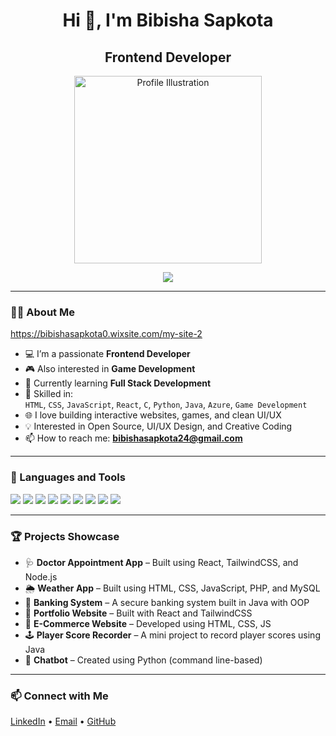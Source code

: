 <h1 align="center">Hi 👋, I'm Bibisha Sapkota</h1>
<h2 align="center">Frontend Developer</h3>

<p align="center">
  <img src="https://www.shutterstock.com/image-vector/vector-sketch-cartoon-illustration-fashion-600nw-1673891575.jpg" alt="Profile Illustration" width="300" />
</p>

<p align="center">
  <img src="https://readme-typing-svg.herokuapp.com/?lines=Frontend+Developer;UI/UX+Enthusiast;Game+Development+Enthusiast;HTML+%7C+CSS+%7C+JS+%7C+C;Let's+build+the+web+and+games+together!" />
</p>


---

### 👨‍💻 About Me
  https://bibishasapkota0.wixsite.com/my-site-2

- 💻 I’m a passionate **Frontend Developer**
- 🎮 Also interested in **Game Development**
- 🌱 Currently learning **Full Stack Development**
- 🧰 Skilled in:  
  `HTML`, `CSS`, `JavaScript`, `React`, `C`, `Python`, `Java`, `Azure`, `Game Development`
- 🌐 I love building interactive websites, games, and clean UI/UX
- 💡 Interested in Open Source, UI/UX Design, and Creative Coding
- 📫 How to reach me: **bibishasapkota24@gmail.com**

---

### 🚀 Languages and Tools

<p align="left">
  <img src="https://img.shields.io/badge/HTML5-E34F26?style=flat-square&logo=html5&logoColor=white" />
  <img src="https://img.shields.io/badge/CSS3-1572B6?style=flat-square&logo=css3&logoColor=white" />
  <img src="https://img.shields.io/badge/JavaScript-F7DF1E?style=flat-square&logo=javascript&logoColor=black" />
  <img src="https://img.shields.io/badge/React-61DAFB?style=flat-square&logo=react&logoColor=black" />
  <img src="https://img.shields.io/badge/C-00599C?style=flat-square&logo=c&logoColor=white" />
  <img src="https://img.shields.io/badge/Python-3776AB?style=flat-square&logo=python&logoColor=white" />
  <img src="https://img.shields.io/badge/Java-007396?style=flat-square&logo=java&logoColor=white" />
  <img src="https://img.shields.io/badge/Game%20Dev-FF69B4?style=flat-square&logo=unity&logoColor=white" />
  <img src="https://img.shields.io/badge/Azure-0089D6?style=flat-square&logo=microsoftazure&logoColor=white" />
</p>

---

### 🏆 Projects Showcase
- 🩺 **Doctor Appointment App** – Built using React, TailwindCSS, and Node.js 
- 🌦️ **Weather App** – Built using HTML, CSS, JavaScript, PHP, and MySQL  
- 🏦 **Banking System** – A secure banking system built in Java with OOP  
- 🎯 **Portfolio Website** – Built with React and TailwindCSS  
- 🛒 **E-Commerce Website** – Developed using HTML, CSS, JS    
- 🕹️ **Player Score Recorder** – A mini project to record player scores using Java  
- 🤖 **Chatbot** – Created using Python (command line-based)  


---

### 📫 Connect with Me

<p>
  <a href="https://linkedin.com/in/your-linkedin" target="_blank">LinkedIn</a> •
  <a href="mailto:bibishasapkota24@gmail.com">Email</a> •
  <a href="https://github.com/your-github-username">GitHub</a>
</p>
